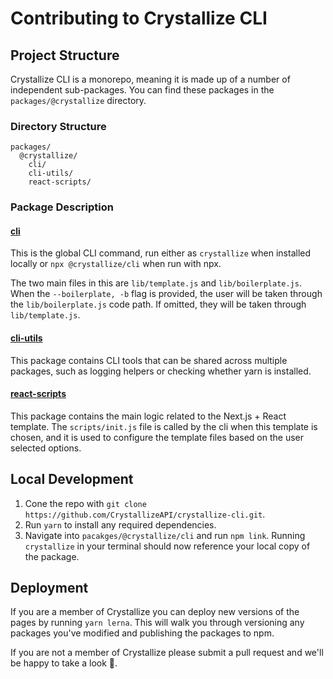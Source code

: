 # Contributing to Crystallize CLI

## Project Structure

Crystallize CLI is a monorepo, meaning it is made up of a number of independent
sub-packages. You can find these packages in the `packages/@crystallize`
directory.

### Directory Structure

```
packages/
  @crystallize/
    cli/
    cli-utils/
    react-scripts/
```

### Package Description

#### [cli][0]

This is the global CLI command, run either as `crystallize` when installed
locally or `npx @crystallize/cli` when run with npx.

The two main files in this are `lib/template.js` and `lib/boilerplate.js`. When
the `--boilerplate, -b` flag is provided, the user will be taken through the
`lib/boilerplate.js` code path. If omitted, they will be taken through
`lib/template.js`.

#### [cli-utils][1]

This package contains CLI tools that can be shared across multiple packages,
such as logging helpers or checking whether yarn is installed.

#### [react-scripts][2]

This package contains the main logic related to the Next.js + React template.
The `scripts/init.js` file is called by the cli when this template is chosen,
and it is used to configure the template files based on the user selected
options.

## Local Development

1. Cone the repo with
   `git clone https://github.com/CrystallizeAPI/crystallize-cli.git`.
2. Run `yarn` to install any required dependencies.
3. Navigate into `pacakges/@crystallize/cli` and run `npm link`. Running
   `crystallize` in your terminal should now reference your local copy of the
   package.

## Deployment

If you are a member of Crystallize you can deploy new versions of the pages by
running `yarn lerna`. This will walk you through versioning any packages you've
modified and publishing the packages to npm.

If you are not a member of Crystallize please submit a pull request and we'll be
happy to take a look 🙂.

[0]:
  https://github.com/CrystallizeAPI/crystallize-cli/tree/master/packages/%40crystallize/cli
[1]:
  https://github.com/CrystallizeAPI/crystallize-cli/tree/master/packages/%40crystallize/cli-utils
[2]:
  https://github.com/CrystallizeAPI/crystallize-cli/tree/master/packages/%40crystallize/react-scripts
